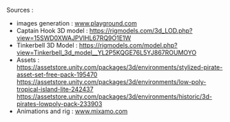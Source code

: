 
Sources : 
- images generation : www.playground.com
- Captain Hook 3D model : https://rigmodels.com/3d_LOD.php?view=15SWD0XWAJPVIHL67RQ9O1E1W
- Tinkerbell 3D Model : https://rigmodels.com/model.php?view=Tinkerbell_3d_model__YL2P5KQGE76L5YJ867ROUMOYO
- Assets : https://assetstore.unity.com/packages/3d/environments/stylized-pirate-asset-set-free-pack-195470
  https://assetstore.unity.com/packages/3d/environments/low-poly-tropical-island-lite-242437
  https://assetstore.unity.com/packages/3d/environments/historic/3d-pirates-lowpoly-pack-233903
- Animations and rig : www.mixamo.com
